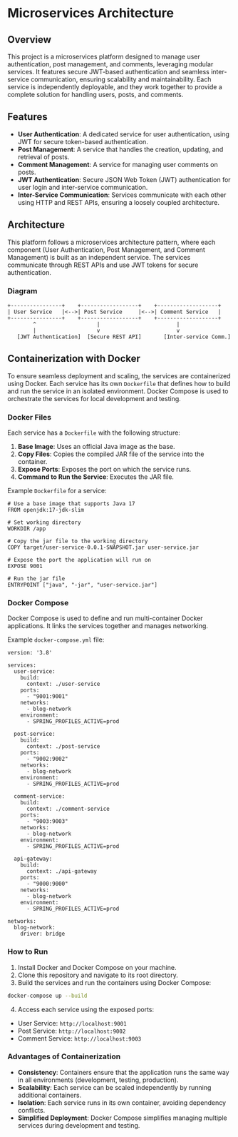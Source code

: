 # Microservices Architecture

## Overview

This project is a microservices platform designed to manage user authentication, post management, and comments, leveraging modular services. It features secure JWT-based authentication and seamless inter-service communication, ensuring scalability and maintainability. Each service is independently deployable, and they work together to provide a complete solution for handling users, posts, and comments.

## Features

- **User Authentication**: A dedicated service for user authentication, using JWT for secure token-based authentication.
- **Post Management**: A service that handles the creation, updating, and retrieval of posts.
- **Comment Management**: A service for managing user comments on posts.
- **JWT Authentication**: Secure JSON Web Token (JWT) authentication for user login and inter-service communication.
- **Inter-Service Communication**: Services communicate with each other using HTTP and REST APIs, ensuring a loosely coupled architecture.

## Architecture

This platform follows a microservices architecture pattern, where each component (User Authentication, Post Management, and Comment Management) is built as an independent service. The services communicate through REST APIs and use JWT tokens for secure authentication.

### Diagram

```plaintext
+----------------+    +------------------+    +-------------------+
| User Service   |<-->| Post Service     |<-->| Comment Service   |
+----------------+    +------------------+    +-------------------+
        ^                   |                        |
        |                   v                        v
   [JWT Authentication]  [Secure REST API]       [Inter-service Comm.]
```

## Containerization with Docker

To ensure seamless deployment and scaling, the services are containerized using Docker. Each service has its own `Dockerfile` that defines how to build and run the service in an isolated environment. Docker Compose is used to orchestrate the services for local development and testing.

### Docker Files
Each service has a `Dockerfile` with the following structure:

1. **Base Image**: Uses an official Java image as the base.
2. **Copy Files**: Copies the compiled JAR file of the service into the container.
3. **Expose Ports**: Exposes the port on which the service runs.
4. **Command to Run the Service**: Executes the JAR file.

Example `Dockerfile` for a service:

```
# Use a base image that supports Java 17
FROM openjdk:17-jdk-slim

# Set working directory
WORKDIR /app

# Copy the jar file to the working directory
COPY target/user-service-0.0.1-SNAPSHOT.jar user-service.jar

# Expose the port the application will run on
EXPOSE 9001

# Run the jar file
ENTRYPOINT ["java", "-jar", "user-service.jar"]
```

### Docker Compose
Docker Compose is used to define and run multi-container Docker applications. It links the services together and manages networking.

Example `docker-compose.yml` file:

```
version: '3.8'

services:
  user-service:
    build:
      context: ./user-service
    ports:
      - "9001:9001"
    networks:
      - blog-network
    environment:
      - SPRING_PROFILES_ACTIVE=prod

  post-service:
    build:
      context: ./post-service
    ports:
      - "9002:9002"
    networks:
      - blog-network
    environment:
      - SPRING_PROFILES_ACTIVE=prod

  comment-service:
    build:
      context: ./comment-service
    ports:
      - "9003:9003"
    networks:
      - blog-network
    environment:
      - SPRING_PROFILES_ACTIVE=prod

  api-gateway:
    build:
      context: ./api-gateway
    ports:
      - "9000:9000"
    networks:
      - blog-network
    environment:
      - SPRING_PROFILES_ACTIVE=prod

networks:
  blog-network:
    driver: bridge
```

### How to Run
1. Install Docker and Docker Compose on your machine.
2. Clone this repository and navigate to its root directory.
3. Build the services and run the containers using Docker Compose:

```bash
docker-compose up --build
```
4. Access each service using the exposed ports:
- User Service: `http://localhost:9001`
- Post Service: `http://localhost:9002`
- Comment Service: `http://localhost:9003`
  
### Advantages of Containerization
- **Consistency**: Containers ensure that the application runs the same way in all environments (development, testing, production).
- **Scalability**: Each service can be scaled independently by running additional containers.
- **Isolation**: Each service runs in its own container, avoiding dependency conflicts.
- **Simplified Deployment**: Docker Compose simplifies managing multiple services during development and testing.
